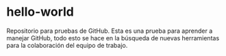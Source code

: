 # hello-world
Repositorio para pruebas de GitHub.
Esta es una prueba para aprender a manejar GitHub, todo esto se hace en la búsqueda de nuevas herramientas para la colaboración del equipo de trabajo.
